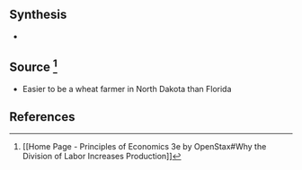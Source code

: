 ## Synthesis
- 
## Source [^1]
- Easier to be a wheat farmer in North Dakota than Florida
## References

[^1]: [[Home Page - Principles of Economics 3e by OpenStax#Why the Division of Labor Increases Production]]